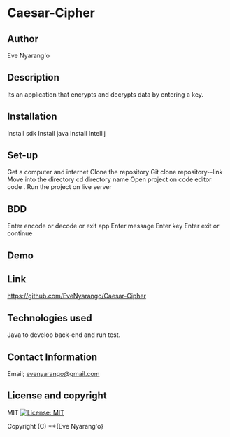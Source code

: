 # Caesar-Cipher

## Author
Eve Nyarang'o

## Description
Its an application that encrypts and decrypts data by entering a key.

## Installation
Install sdk
Install java
Install Intellij

## Set-up 
Get a computer and internet
Clone the repository
Git clone repository--link
Move into the directory
cd directory name
Open project on code editor
code .
Run the project on live server

## BDD
Enter encode or decode or exit app
Enter message
Enter key
Enter exit or continue

## Demo

## Link
https://github.com/EveNyarango/Caesar-Cipher

## Technologies used
Java to develop back-end and run test.

## Contact Information
 Email; evenyarango@gmail.com

 ## License and copyright
 MIT [![License: MIT](https://img.shields.io/badge/License-MIT-yellow.svg)](https://opensource.org/licenses/MIT)

Copyright (C) **{Eve Nyarang'o}

